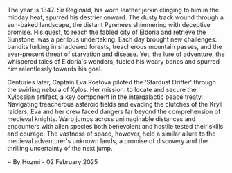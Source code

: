 
The year is 1347.  Sir Reginald, his worn leather jerkin clinging to him in the midday heat, spurred his destrier onward.  The dusty track wound through a sun-baked landscape, the distant Pyrenees shimmering with deceptive promise. His quest, to reach the fabled city of Eldoria and retrieve the Sunstone, was a perilous undertaking.  Each day brought new challenges: bandits lurking in shadowed forests, treacherous mountain passes, and the ever-present threat of starvation and disease.  Yet, the lure of adventure, the whispered tales of Eldoria's wonders, fueled his weary bones and spurred him relentlessly towards his goal.

Centuries later, Captain Eva Rostova piloted the 'Stardust Drifter' through the swirling nebula of Xylos.  Her mission: to locate and secure the Xylossian artifact, a key component in the intergalactic peace treaty.  Navigating treacherous asteroid fields and evading the clutches of the Kryll raiders, Eva and her crew faced dangers far beyond the comprehension of medieval knights.  Warp jumps across unimaginable distances and encounters with alien species both benevolent and hostile tested their skills and courage. The vastness of space, however, held a similar allure to the medieval adventurer's unknown lands, a promise of discovery and the thrilling uncertainty of the next jump.

~ By Hozmi - 02 February 2025
